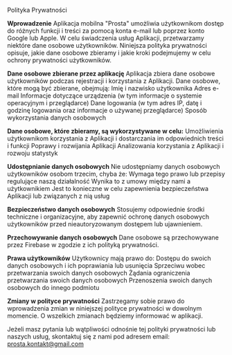 Polityka Prywatności 

**Wprowadzenie**
Aplikacja mobilna "Prosta" umożliwia użytkownikom dostęp do różnych funkcji i treści za pomocą konta e-mail lub poprzez konto Google lub Apple. W celu świadczenia usług Aplikacji, przetwarzamy niektóre dane osobowe użytkowników. Niniejsza polityka prywatności opisuje, jakie dane osobowe zbieramy i jakie kroki podejmujemy w celu ochrony prywatności użytkowników.

**Dane osobowe zbierane przez aplikację**
Aplikacja zbiera dane osobowe użytkowników podczas rejestracji i korzystania z Aplikacji. Dane osobowe, które mogą być zbierane, obejmują:
Imię i nazwisko użytkownika
Adres e-mail
Informacje dotyczące urządzenia (w tym informacje o systemie operacyjnym i przeglądarce)
Dane logowania (w tym adres IP, datę i godzinę logowania oraz informacje o używanej przeglądarce)
Sposób wykorzystania danych osobowych

**Dane osobowe, które zbieramy, są wykorzystywane w celu:**
Umożliwienia użytkownikom korzystania z Aplikacji i dostarczania im odpowiednich treści i funkcji
Poprawy i rozwijania Aplikacji
Analizowania korzystania z Aplikacji i rozwoju statystyk

**Udostępnianie danych osobowych**
Nie udostępniamy danych osobowych użytkowników osobom trzecim, chyba że:
Wymaga tego prawo lub przepisy regulujące naszą działalność
Wynika to z umowy między nami a użytkownikiem
Jest to konieczne w celu zapewnienia bezpieczeństwa Aplikacji lub związanych z nią usług

**Bezpieczeństwo danych osobowych**
Stosujemy odpowiednie środki techniczne i organizacyjne, aby zapewnić ochronę danych osobowych użytkowników przed nieautoryzowanym dostępem lub ujawnieniem.

**Przechowywanie danych osobowych**
Dane osobowe są przechowywane przez Firebase w zgodzie z ich polityką prywatności.

**Prawa użytkowników**
Użytkownicy mają prawo do:
Dostępu do swoich danych osobowych i ich poprawiania lub usunięcia
Sprzeciwu wobec przetwarzania swoich danych osobowych
Żądania ograniczenia przetwarzania swoich danych osobowych
Przenoszenia swoich danych osobowych do innego podmiotu

**Zmiany w polityce prywatności**
Zastrzegamy sobie prawo do wprowadzenia zmian w niniejszej polityce prywatności w dowolnym momencie. O wszelkich zmianach będziemy informować w aplikacji.


Jeżeli masz pytania lub wątpliwości odnośnie tej polityki prywatności lub naszych usług, skontaktuj się z nami pod adresem email: prosta.kontakt@gmail.com
